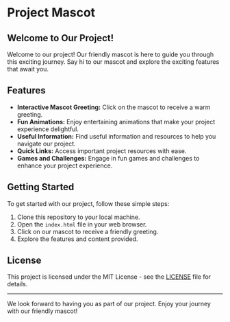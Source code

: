 # Project Mascot

## Welcome to Our Project!

Welcome to our project! Our friendly mascot is here to guide you through this exciting journey. Say hi to our mascot and explore the exciting features that await you.

## Features

- **Interactive Mascot Greeting:** Click on the mascot to receive a warm greeting.
- **Fun Animations:** Enjoy entertaining animations that make your project experience delightful.
- **Useful Information:** Find useful information and resources to help you navigate our project.
- **Quick Links:** Access important project resources with ease.
- **Games and Challenges:** Engage in fun games and challenges to enhance your project experience.

## Getting Started

To get started with our project, follow these simple steps:

1. Clone this repository to your local machine.
2. Open the `index.html` file in your web browser.
3. Click on our mascot to receive a friendly greeting.
4. Explore the features and content provided.

## License

This project is licensed under the MIT License - see the [LICENSE](LICENSE) file for details.

---

We look forward to having you as part of our project. Enjoy your journey with our friendly mascot!
